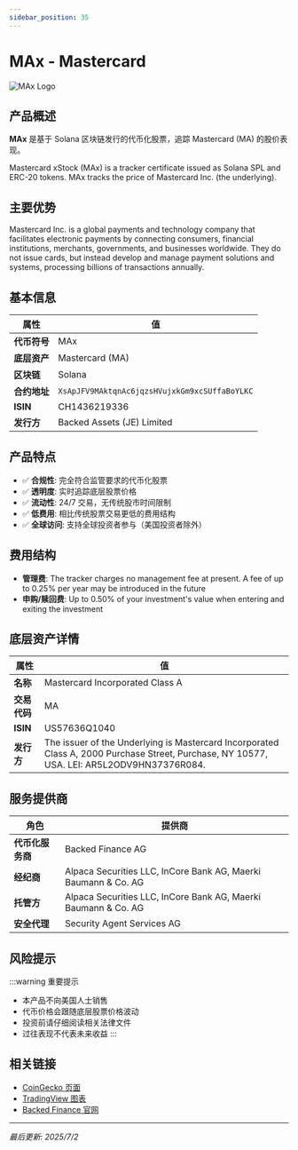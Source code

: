 ```yaml
---
sidebar_position: 35
---
```


# MAx - Mastercard

![MAx Logo](/img/tokens/MAx.svg)

## 产品概述

**MAx** 是基于 Solana 区块链发行的代币化股票，追踪 Mastercard (MA) 的股价表现。

Mastercard xStock (MAx) is a tracker certificate issued as Solana SPL and ERC-20 tokens. MAx tracks the price of Mastercard Inc. (the underlying).

## 主要优势

Mastercard Inc. is a global payments and technology company that facilitates electronic payments by connecting consumers, financial institutions, merchants, governments, and businesses worldwide. They do not issue cards, but instead develop and manage payment solutions and systems, processing billions of transactions annually.


## 基本信息

| 属性 | 值 |
|------|----|
| **代币符号** | MAx |
| **底层资产** | Mastercard (MA) |
| **区块链** | Solana |
| **合约地址** | `XsApJFV9MAktqnAc6jqzsHVujxkGm9xcSUffaBoYLKC` |
| **ISIN** | CH1436219336 |
| **发行方** | Backed Assets (JE) Limited |

## 产品特点

- ✅ **合规性**: 完全符合监管要求的代币化股票
- ✅ **透明度**: 实时追踪底层股票价格
- ✅ **流动性**: 24/7 交易，无传统股市时间限制
- ✅ **低费用**: 相比传统股票交易更低的费用结构
- ✅ **全球访问**: 支持全球投资者参与（美国投资者除外）

## 费用结构

- **管理费**: The tracker charges no management fee at present. A fee of up to 0.25% per year may be introduced in the future
- **申购/赎回费**: Up to 0.50% of your investment's value when entering and exiting the investment

## 底层资产详情

| 属性 | 值 |
|------|----|
| **名称** | Mastercard Incorporated Class A |
| **交易代码** | MA |
| **ISIN** | US57636Q1040 |
| **发行方** | The issuer of the Underlying is Mastercard Incorporated Class A, 2000 Purchase Street, Purchase, NY 10577, USA. LEI: AR5L2ODV9HN37376R084. |

## 服务提供商

| 角色 | 提供商 |
|------|----|
| **代币化服务商** | Backed Finance AG |
| **经纪商** | Alpaca Securities LLC, InCore Bank AG, Maerki Baumann & Co. AG |
| **托管方** | Alpaca Securities LLC, InCore Bank AG, Maerki Baumann & Co. AG |
| **安全代理** | Security Agent Services AG |

## 风险提示

:::warning 重要提示
- 本产品不向美国人士销售
- 代币价格会跟随底层股票价格波动
- 投资前请仔细阅读相关法律文件
- 过往表现不代表未来收益
:::

## 相关链接

- [CoinGecko 页面](https://www.coingecko.com/)
- [TradingView 图表](https://www.tradingview.com/)
- [Backed Finance 官网](https://backed.fi/)

---

*最后更新: 2025/7/2*
